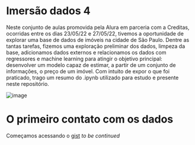 # Imersão dados 4
Neste conjunto de aulas promovida pela Alura em parceria com a Creditas, ocorridas entre os dias 23/05/22 e 27/05/22, tivemos a oportunidade de explorar uma base de dados de imóveis na cidade de São Paulo. Dentre as tantas tarefas, fizemos uma exploração preliminar dos dados, limpeza da base, adicionamos dados externos e relacionamos os dados com regressores e machine learning para atingir o objetivo principal: desenvolver um modelo capaz de estimar, a partir de um conjunto de informações, o preço de um imóvel. Com intuito de expor o que foi praticado, trago um resumo do .ipynb utilizado para estudo e presente neste repositório.

![image](https://user-images.githubusercontent.com/99848777/171287224-9762fdf2-abd4-4584-9ef4-17c729a0670e.png)

# O primeiro contato com os dados
Começamos acessando o [gist](https://gist.githubusercontent.com/tgcsantos/3bdb29eba6ce391e90df2b72205ba891/raw/22fa920e80c9fa209a9fccc8b52d74cc95d1599b/dados_imoveis.csv) *to be continued*
